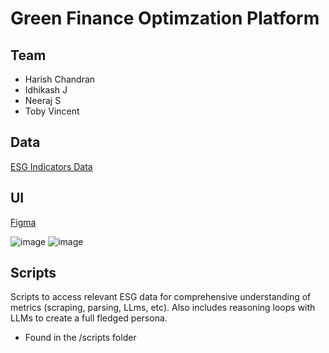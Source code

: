 # Green Finance Optimzation Platform

## Team
- Harish Chandran
- Idhikash J
- Neeraj S
- Toby Vincent

## Data
[ESG Indicators Data](https://gist.github.com/HarishChandran3304/72166c118e45869a92d13ca65ca908bd) 

## UI
[Figma](https://www.figma.com/design/GNqJMypdInLB7w9deIvBuv/Shastra?node-id=6-233&t=FivkByACdd1zlv8H-1)

![image](https://github.com/user-attachments/assets/a52ba1fe-891d-497d-abfa-c98ae4930aba)
![image](https://github.com/user-attachments/assets/8ea6b474-8a5b-45ae-a831-a555aeba3399)


## Scripts
Scripts to access relevant ESG data for comprehensive understanding of metrics (scraping, parsing, LLms, etc). Also includes reasoning loops with LLMs to create a full fledged persona.
- Found in the /scripts folder
